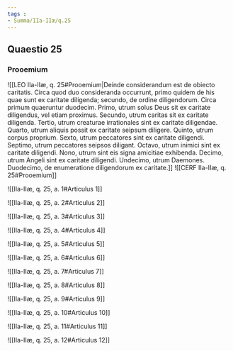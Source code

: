 ```yaml
---
tags : 
- Summa/IIa-IIæ/q.25
---
```


## Quaestio 25

### Prooemium

![[LEO IIa-IIæ, q. 25#Prooemium|Deinde considerandum est de obiecto caritatis. Circa quod duo consideranda occurrunt, primo quidem de his quae sunt ex caritate diligenda; secundo, de ordine diligendorum. Circa primum quaeruntur duodecim. Primo, utrum solus Deus sit ex caritate diligendus, vel etiam proximus. Secundo, utrum caritas sit ex caritate diligenda. Tertio, utrum creaturae irrationales sint ex caritate diligendae. Quarto, utrum aliquis possit ex caritate seipsum diligere. Quinto, utrum corpus proprium. Sexto, utrum peccatores sint ex caritate diligendi. Septimo, utrum peccatores seipsos diligant. Octavo, utrum inimici sint ex caritate diligendi. Nono, utrum sint eis signa amicitiae exhibenda. Decimo, utrum Angeli sint ex caritate diligendi. Undecimo, utrum Daemones. Duodecimo, de enumeratione diligendorum ex caritate.]]
![[CERF IIa-IIæ, q. 25#Prooemium]]

![[IIa-IIæ, q. 25, a. 1#Articulus 1]]

![[IIa-IIæ, q. 25, a. 2#Articulus 2]]

![[IIa-IIæ, q. 25, a. 3#Articulus 3]]

![[IIa-IIæ, q. 25, a. 4#Articulus 4]]

![[IIa-IIæ, q. 25, a. 5#Articulus 5]]

![[IIa-IIæ, q. 25, a. 6#Articulus 6]]

![[IIa-IIæ, q. 25, a. 7#Articulus 7]]

![[IIa-IIæ, q. 25, a. 8#Articulus 8]]

![[IIa-IIæ, q. 25, a. 9#Articulus 9]]

![[IIa-IIæ, q. 25, a. 10#Articulus 10]]

![[IIa-IIæ, q. 25, a. 11#Articulus 11]]

![[IIa-IIæ, q. 25, a. 12#Articulus 12]]

